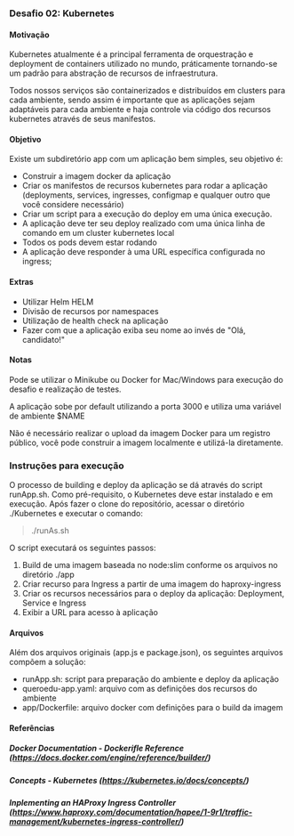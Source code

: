 ### Desafio 02: Kubernetes

#### Motivação
Kubernetes atualmente é a principal ferramenta de orquestração e deployment de containers utilizado no mundo, práticamente tornando-se um padrão para abstração de recursos de infraestrutura.

Todos nossos serviços são containerizados e distribuídos em clusters para cada ambiente, sendo assim é importante que as aplicações sejam adaptáveis para cada ambiente e haja controle via código dos recursos kubernetes através de seus manifestos.

#### Objetivo
Existe um subdiretório app com um aplicação bem simples, seu objetivo é:

- Construir a imagem docker da aplicação
- Criar os manifestos de recursos kubernetes para rodar a aplicação (deployments, services, ingresses, configmap e qualquer outro que você considere necessário)
- Criar um script para a execução do deploy em uma única execução.
- A aplicação deve ter seu deploy realizado com uma única linha de comando em um cluster kubernetes local
- Todos os pods devem estar rodando
- A aplicação deve responder à uma URL específica configurada no ingress;

#### Extras
- Utilizar Helm HELM
- Divisão de recursos por namespaces
- Utilização de health check na aplicação
- Fazer com que a aplicação exiba seu nome ao invés de "Olá, candidato!"

#### Notas
Pode se utilizar o Minikube ou Docker for Mac/Windows para execução do desafio e realização de testes.

A aplicação sobe por default utilizando a porta 3000 e utiliza uma variável de ambiente $NAME

Não é necessário realizar o upload da imagem Docker para um registro público, você pode construir a imagem localmente e utilizá-la diretamente.

### Instruções para execução
O processo de building e deploy da aplicação se dá através do script runApp.sh. Como pré-requisito, o Kubernetes deve estar instalado e em execução. Após fazer o clone do repositório, acessar o diretório ./Kubernetes e executar o comando:
> ./runAs.sh

O script executará os seguintes passos:
1. Build de uma imagem baseada no node:slim conforme os arquivos no diretório ./app
2. Criar recurso para Ingress a partir de uma imagem do haproxy-ingress
3. Criar os recursos necessários para o deploy da aplicação: Deployment, Service e Ingress
4. Exibir a URL para acesso à aplicação

#### Arquivos
Além dos arquivos originais (app.js e package.json), os seguintes arquivos compõem a solução:
* runApp.sh: script para preparação do ambiente e deploy da aplicação
* queroedu-app.yaml: arquivo com as definições dos recursos do ambiente
* app/Dockerfile: arquivo docker com definições para o build da imagem

#### Referências
##### Docker Documentation - Dockerifle Reference (https://docs.docker.com/engine/reference/builder/)
##### Concepts - Kubernetes (https://kubernetes.io/docs/concepts/)
##### Inplementing an HAProxy Ingress Controller (https://www.haproxy.com/documentation/hapee/1-9r1/traffic-management/kubernetes-ingress-controller/)
